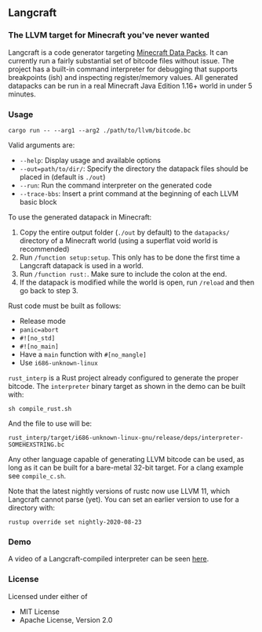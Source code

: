 ## Langcraft
### The LLVM target for Minecraft you've never wanted

Langcraft is a code generator targeting [Minecraft Data Packs](https://minecraft.gamepedia.com/Data_Pack). It can currently run a fairly substantial set of bitcode files without issue. The project has a built-in command interpreter for debugging that supports breakpoints (ish) and inspecting register/memory values. All generated datapacks can be run in a real Minecraft Java Edition 1.16+ world in under 5 minutes.

### Usage
```
cargo run -- --arg1 --arg2 ./path/to/llvm/bitcode.bc
```
Valid arguments are:
 - `--help`: Display usage and available options
 - `--out=path/to/dir/`: Specify the directory the datapack files should be placed in (default is `./out`)
 - `--run`: Run the command interpreter on the generated code
 - `--trace-bbs`: Insert a print command at the beginning of each LLVM basic block

To use the generated datapack in Minecraft:
 1. Copy the entire output folder (`./out` by default) to the `datapacks/` directory of a Minecraft world (using a superflat void world is recommended)
 2. Run `/function setup:setup`. This only has to be done the first time a Langcraft datapack is used in a world.
 3. Run `/function rust:`. Make sure to include the colon at the end.
 4. If the datapack is modified while the world is open, run `/reload` and then go back to step 3.

Rust code must be built as follows:
 - Release mode 
 - `panic=abort`
 - `#![no_std]`
 - `#![no_main]`
 - Have a `main` function with `#[no_mangle]`
 - Use `i686-unknown-linux`

`rust_interp` is a Rust project already configured to generate the proper bitcode. The `interpreter` binary target as shown in the demo can be built with:
```
sh compile_rust.sh
```

And the file to use will be:

`rust_interp/target/i686-unknown-linux-gnu/release/deps/interpreter-SOMEHEXSTRING.bc`

Any other language capable of generating LLVM bitcode can be used, as long as it can be built for a bare-metal 32-bit target. For a clang example see `compile_c.sh`.

Note that the latest nightly versions of rustc now use LLVM 11, which Langcraft cannot parse (yet). You can set an earlier version to use for a directory with:
```
rustup override set nightly-2020-08-23
```

### Demo
A video of a Langcraft-compiled interpreter can be seen [here](https://youtu.be/Cx0w5Wn9pPU).

### License
Licensed under either of
 - MIT License
 - Apache License, Version 2.0
